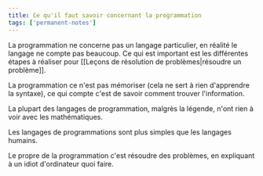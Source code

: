 ```yaml
---
title: Ce qu'il faut savoir concernant la programmation
tags: ['permanent-notes']
---
```


La programmation ne concerne pas un langage particulier, en réalité le langage ne compte pas beaucoup. Ce qui est important est les différentes étapes à réaliser pour [[Leçons de résolution de problèmes|résoudre un problème]].

La programmation ce n'est pas mémoriser (cela ne sert à rien d'apprendre la syntaxe), ce qui compte c'est de savoir comment trouver l'information.

La plupart des langages de programmation, malgrès la légende, n'ont rien à voir avec les mathématiques.

Les langages de programmations sont plus simples que les langages humains.

Le propre de la programmation c'est résoudre des problèmes, en expliquant à un idiot d'ordinateur quoi faire.